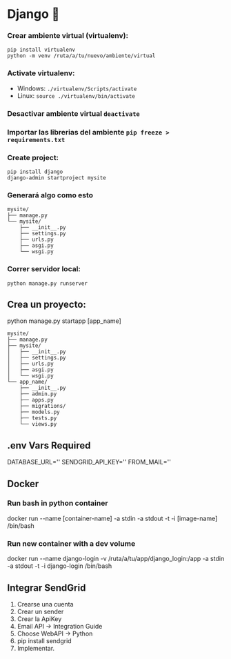 # Django :snake:
### Crear ambiente virtual (virtualenv):
    pip install virtualenv
    python -m venv /ruta/a/tu/nuevo/ambiente/virtual
### Activate virtualenv:
- Windows: ```./virtualenv/Scripts/activate```
- Linux: ```source ./virtualenv/bin/activate```
  
### Desactivar ambiente virtual ```deactivate```

### Importar las librerias del ambiente ```pip freeze > requirements.txt``` 

### Create project: 
    pip install django
    django-admin startproject mysite
### Generará algo como esto
```
mysite/
├── manage.py
└── mysite/
    ├── __init__.py
    ├── settings.py
    ├── urls.py
    ├── asgi.py
    └── wsgi.py
```
### Correr servidor local: 
    python manage.py runserver

## Crea un proyecto:
python manage.py startapp [app_name]
```
mysite/
├── manage.py
├── mysite/
│   ├── __init__.py
│   ├── settings.py
│   ├── urls.py
│   ├── asgi.py
│   └── wsgi.py
└── app_name/
    ├── __init__.py
    ├── admin.py
    ├── apps.py
    ├── migrations/
    ├── models.py
    ├── tests.py
    └── views.py
```

## .env Vars Required
DATABASE_URL=''
SENDGRID_API_KEY=''
FROM_MAIL=''

## Docker
### Run bash in python container
 docker run --name [container-name] -a stdin -a stdout -t -i [image-name] /bin/bash

 ### Run new container with a dev volume
 docker run --name django-login -v /ruta/a/tu/app/django_login:/app -a stdin -a stdout -t -i django-login /bin/bash

## Integrar SendGrid
1. Crearse una cuenta
2. Crear un sender
3. Crear la ApiKey
4. Email API -> Integration Guide
5. Choose WebAPI -> Python
6. pip install sendgrid
7. Implementar.